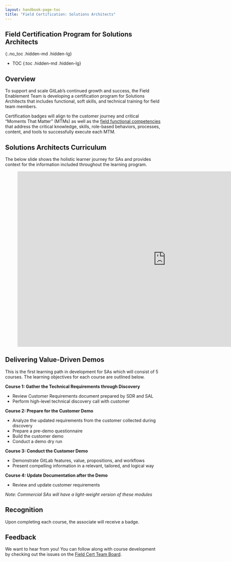 ```yaml
---
layout: handbook-page-toc
title: "Field Certification: Solutions Architects"
---
```


## Field Certification Program for Solutions Architects 
{:.no_toc .hidden-md .hidden-lg}

- TOC
{:toc .hidden-md .hidden-lg}

## Overview 
To support and scale GitLab’s continued growth and success, the Field Enablement Team is developing a  certification program for Solutions Architects that includes functional, soft skills, and technical training for field team members.  

Certification badges will align to the customer journey and critical “Moments That Matter” (MTMs) as well as the [field functional competencies](/handbook/sales/training/field-functional-competencies/) that address the critical knowledge, skills, role-based behaviors, processes, content, and tools to successfully execute each MTM.

## Solutions Architects Curriculum 
The below slide shows the holistic learner journey for SAs and provides context for the information included throughout the learning program. 

<figure class="video_container">
<iframe src="https://docs.google.com/presentation/d/e/2PACX-1vQvjB6E9JlplzwqBHVv2fFGAEGZwqjg4AZQO-p_DqjX7znjZGOC_q2-d2xCbwr2LbfXCmyOvVxcirYb/embed?start=false&loop=false&delayms=3000&slide=id.g94bb3b04a3_0_458" frameborder="0" width="960" height="569" allowfullscreen="true" mozallowfullscreen="true" webkitallowfullscreen="true"></iframe>
</figure>

## Delivering Value-Driven Demos  
This is the first learning path in development for SAs which will consist of 5 courses. The learning objectives for each course are outlined below.

**Course 1: Gather the Technical Requirements through Discovery** 
* Review Customer Requirements document prepared by SDR and SAL
* Perform high-level technical discovery call with customer 

**Course 2: Prepare for the Customer Demo** 
* Analyze the updated requirements from the customer collected during discovery 
* Prepare a pre-demo questionnaire
* Build the customer demo 
* Conduct a demo dry run 

**Course 3: Conduct the Customer Demo** 
* Demonstrate GitLab features, value, propositions, and workflows 
* Present compelling information in a  relevant, tailored, and logical way 

**Course 4: Update Documentation after the Demo** 
* Review and update customer requirements 

*Note: Commercial SAs will have a light-weight version of these modules*

## Recognition
Upon completing each course, the associate will receive a badge. 

## Feedback 
We want to hear from you! You can follow along with course development by checking out the issues on the [Field Cert Team Board](https://gitlab.com/groups/gitlab-com/sales-team/-/boards/1637426?&label_name[]=field%20certification). 
